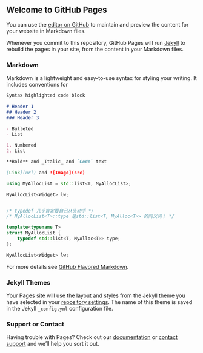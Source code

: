 ## Welcome to GitHub Pages

You can use the [editor on GitHub](https://github.com/abfea/abfea.githb.io/edit/gh-pages/index.md) to maintain and preview the content for your website in Markdown files.

Whenever you commit to this repository, GitHub Pages will run [Jekyll](https://jekyllrb.com/) to rebuild the pages in your site, from the content in your Markdown files.

### Markdown

Markdown is a lightweight and easy-to-use syntax for styling your writing. It includes conventions for

```markdown
Syntax highlighted code block

# Header 1
## Header 2
### Header 3

- Bulleted
- List

1. Numbered
2. List

**Bold** and _Italic_ and `Code` text

[Link](url) and ![Image](src)
```

```cpp 
using MyAllocList = std::list<T, MyAllocList>;

MyAllocList<Widget> lw;


/* typedef 几乎肯定要自己从头动手 */
/* MyAllocList<T>::type 是std::list<T, MyAlloc<T>> 的同义词； */

template<typename T>
struct MyAllocList {
    typedef std::list<T, MyAlloc<T>> type;
};

MyAllocList<Widget> lw;
```

For more details see [GitHub Flavored Markdown](https://guides.github.com/features/mastering-markdown/).

### Jekyll Themes

Your Pages site will use the layout and styles from the Jekyll theme you have selected in your [repository settings](https://github.com/abfea/abfea.githb.io/settings/pages). The name of this theme is saved in the Jekyll `_config.yml` configuration file.

### Support or Contact

Having trouble with Pages? Check out our [documentation](https://docs.github.com/categories/github-pages-basics/) or [contact support](https://support.github.com/contact) and we’ll help you sort it out.
